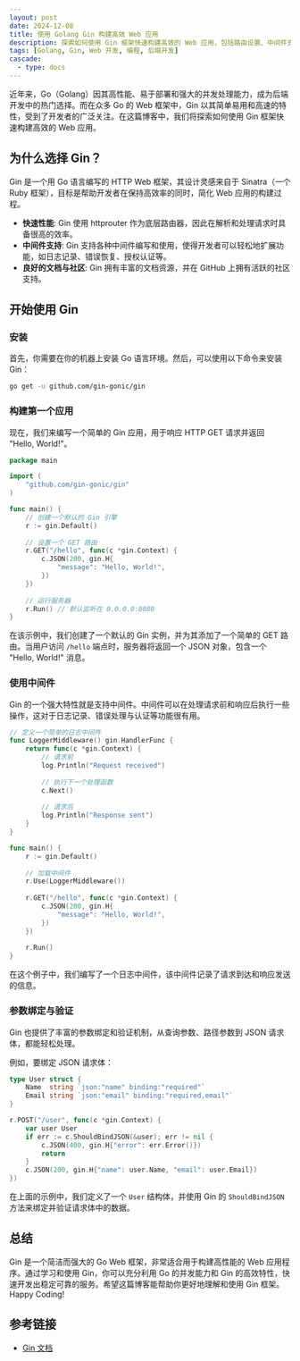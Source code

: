 ```yaml
---
layout: post
date: 2024-12-08
title: 使用 Golang Gin 构建高效 Web 应用
description: 探索如何使用 Gin 框架快速构建高效的 Web 应用，包括路由设置、中间件支持和参数绑定等。
tags: [Golang, Gin, Web 开发, 编程, 后端开发]
cascade:
  - type: docs
---
```


近年来，Go（Golang）因其高性能、易于部署和强大的并发处理能力，成为后端开发中的热门选择。而在众多 Go 的 Web 框架中，Gin 以其简单易用和高速的特性，受到了开发者的广泛关注。在这篇博客中，我们将探索如何使用 Gin 框架快速构建高效的 Web 应用。

## 为什么选择 Gin？

Gin 是一个用 Go 语言编写的 HTTP Web 框架，其设计灵感来自于 Sinatra（一个 Ruby 框架），目标是帮助开发者在保持高效率的同时，简化 Web 应用的构建过程。

- **快速性能**: Gin 使用 httprouter 作为底层路由器，因此在解析和处理请求时具备很高的效率。
- **中间件支持**: Gin 支持各种中间件编写和使用，使得开发者可以轻松地扩展功能，如日志记录、错误恢复、授权认证等。
- **良好的文档与社区**: Gin 拥有丰富的文档资源，并在 GitHub 上拥有活跃的社区支持。

## 开始使用 Gin

### 安装

首先，你需要在你的机器上安装 Go 语言环境。然后，可以使用以下命令来安装 Gin：

```bash
go get -u github.com/gin-gonic/gin
```

### 构建第一个应用

现在，我们来编写一个简单的 Gin 应用，用于响应 HTTP GET 请求并返回 "Hello, World!"。

```go
package main

import (
    "github.com/gin-gonic/gin"
)

func main() {
    // 创建一个默认的 Gin 引擎
    r := gin.Default()
    
    // 设置一个 GET 路由
    r.GET("/hello", func(c *gin.Context) {
        c.JSON(200, gin.H{
            "message": "Hello, World!",
        })
    })
    
    // 运行服务器
    r.Run() // 默认监听在 0.0.0.0:8080
}
```

在该示例中，我们创建了一个默认的 Gin 实例，并为其添加了一个简单的 GET 路由。当用户访问 `/hello` 端点时，服务器将返回一个 JSON 对象，包含一个 "Hello, World!" 消息。

### 使用中间件

Gin 的一个强大特性就是支持中间件。中间件可以在处理请求前和响应后执行一些操作，这对于日志记录、错误处理与认证等功能很有用。

```go
// 定义一个简单的日志中间件
func LoggerMiddleware() gin.HandlerFunc {
    return func(c *gin.Context) {
        // 请求前
        log.Println("Request received")
        
        // 执行下一个处理函数
        c.Next()
        
        // 请求后
        log.Println("Response sent")
    }
}

func main() {
    r := gin.Default()
    
    // 加载中间件
    r.Use(LoggerMiddleware())
    
    r.GET("/hello", func(c *gin.Context) {
        c.JSON(200, gin.H{
            "message": "Hello, World!",
        })
    })
    
    r.Run()
}
```

在这个例子中，我们编写了一个日志中间件，该中间件记录了请求到达和响应发送的信息。

### 参数绑定与验证

Gin 也提供了丰富的参数绑定和验证机制，从查询参数、路径参数到 JSON 请求体，都能轻松处理。

例如，要绑定 JSON 请求体：

```go
type User struct {
    Name  string `json:"name" binding:"required"`
    Email string `json:"email" binding:"required,email"`
}

r.POST("/user", func(c *gin.Context) {
    var user User
    if err := c.ShouldBindJSON(&user); err != nil {
        c.JSON(400, gin.H{"error": err.Error()})
        return
    }
    c.JSON(200, gin.H{"name": user.Name, "email": user.Email})
})
```

在上面的示例中，我们定义了一个 `User` 结构体，并使用 Gin 的 `ShouldBindJSON` 方法来绑定并验证请求体中的数据。

## 总结

Gin 是一个简洁而强大的 Go Web 框架，非常适合用于构建高性能的 Web 应用程序。通过学习和使用 Gin，你可以充分利用 Go 的并发能力和 Gin 的高效特性，快速开发出稳定可靠的服务。希望这篇博客能帮助你更好地理解和使用 Gin 框架。Happy Coding!

## 参考链接

- [Gin 文档](https://gin-gonic.com/docs/)